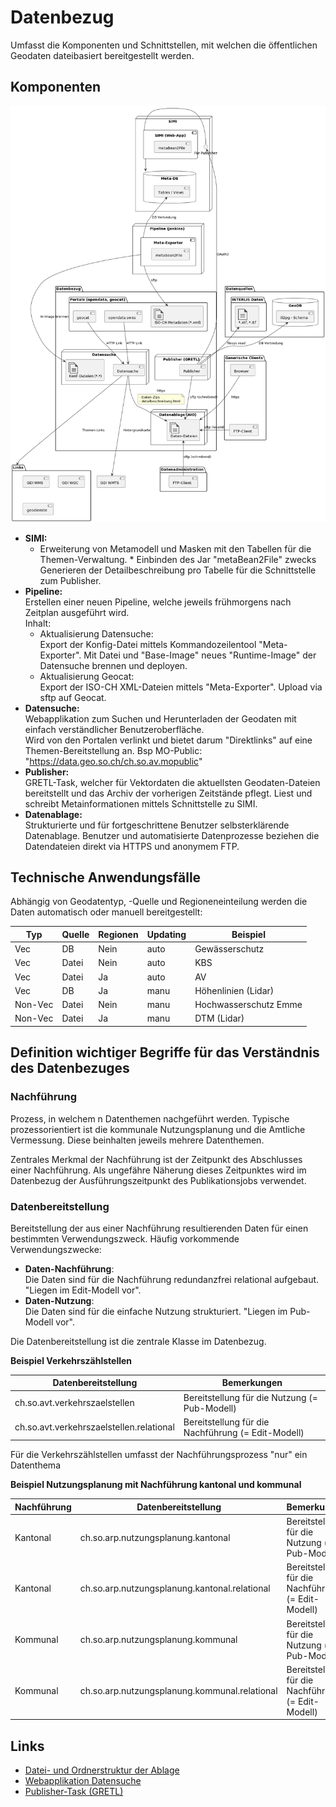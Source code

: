 # Datenbezug

Umfasst die Komponenten und Schnittstellen, mit welchen die öffentlichen Geodaten dateibasiert bereitgestellt werden.

## Komponenten

![Uebersichtsdiagramm](res/uebersicht.png)


* **SIMI:** 
  * Erweiterung von Metamodell und Masken mit den Tabellen für die Themen-Verwaltung.
  * Einbinden des Jar "metaBean2File" zwecks Generieren der Detailbeschreibung pro Tabelle für die Schnittstelle zum Publisher.
* **Pipeline:**   
Erstellen einer neuen Pipeline, welche jeweils frühmorgens nach Zeitplan ausgeführt wird.   
Inhalt:
  * Aktualisierung Datensuche:   
  Export der Konfig-Datei mittels Kommandozeilentool "Meta-Exporter". Mit Datei und "Base-Image" neues "Runtime-Image" der Datensuche brennen und deployen.
  * Aktualisierung Geocat:   
  Export der ISO-CH XML-Dateien mittels "Meta-Exporter". Upload via sftp auf Geocat.
* **Datensuche:**   
Webapplikation zum Suchen und Herunterladen der Geodaten mit einfach verständlicher Benutzeroberfläche.   
Wird von den Portalen verlinkt und bietet darum "Direktlinks" auf eine Themen-Bereitstellung an. Bsp MO-Public: "https://data.geo.so.ch/ch.so.av.mopublic"
* **Publisher:**   
GRETL-Task, welcher für Vektordaten die aktuellsten Geodaten-Dateien bereitstellt und das Archiv der vorherigen Zeitstände pflegt. Liest und schreibt Metainformationen mittels Schnittstelle zu SIMI.
* **Datenablage:**   
Strukturierte und für fortgeschrittene Benutzer selbsterklärende Datenablage. Benutzer und automatisierte Datenprozesse beziehen die Datendateien direkt via HTTPS und anonymem FTP.

## Technische Anwendungsfälle

Abhängig von Geodatentyp, -Quelle und Regioneneinteilung werden die Daten automatisch oder manuell bereitgestellt:

|Typ|Quelle|Regionen|Updating|Beispiel|
|---|---|---|---|---|
|Vec|DB|Nein|auto|Gewässerschutz|
|Vec|Datei|Nein|auto|KBS|
|Vec|Datei|Ja|auto|AV|
|Vec|DB|Ja|manu|Höhenlinien (Lidar)|
|Non-Vec|Datei|Nein|manu|Hochwasserschutz Emme|
|Non-Vec|Datei|Ja|manu|DTM (Lidar)|

## Definition wichtiger Begriffe für das Verständnis des Datenbezuges

### Nachführung

Prozess, in welchem n Datenthemen nachgeführt werden. Typische prozessorientiert ist die kommunale Nutzungsplanung und die Amtliche Vermessung. Diese beinhalten jeweils mehrere Datenthemen.

Zentrales Merkmal der Nachführung ist der Zeitpunkt des Abschlusses einer Nachführung. Als ungefähre Näherung dieses Zeitpunktes wird im Datenbezug der Ausführungszeitpunkt des Publikationsjobs verwendet.

### Datenbereitstellung

Bereitstellung der aus einer Nachführung resultierenden Daten für einen bestimmten Verwendungszweck. Häufig vorkommende Verwendungszwecke:

* **Daten-Nachführung**:   
Die Daten sind für die Nachführung redundanzfrei relational aufgebaut. "Liegen im Edit-Modell vor".
* **Daten-Nutzung**:   
Die Daten sind für die einfache Nutzung strukturiert. "Liegen im Pub-Modell vor".

Die Datenbereitstellung ist die zentrale Klasse im Datenbezug. 

**Beispiel Verkehrszählstellen**

|Datenbereitstellung|Bemerkungen|
|---|---|
|ch.so.avt.verkehrszaelstellen|Bereitstellung für die Nutzung (= Pub-Modell)|
|ch.so.avt.verkehrszaelstellen.relational|Bereitstellung für die Nachführung (= Edit-Modell)|

Für die Verkehrszählstellen umfasst der Nachführungsprozess "nur" ein Datenthema

**Beispiel Nutzungsplanung mit Nachführung kantonal und kommunal**

|Nachführung|Datenbereitstellung|Bemerkungen|
|---|---|---|
|Kantonal|ch.so.arp.nutzungsplanung.kantonal|Bereitstellung für die Nutzung (= Pub-Modell)|
|Kantonal|ch.so.arp.nutzungsplanung.kantonal.relational|Bereitstellung für die Nachführung (= Edit-Modell)|
|Kommunal|ch.so.arp.nutzungsplanung.kommunal|Bereitstellung für die Nutzung (= Pub-Modell)|
|Kommunal|ch.so.arp.nutzungsplanung.kommunal.relational|Bereitstellung für die Nachführung (= Edit-Modell)|

## Links

* [Datei- und Ordnerstruktur der Ablage](ablage_struktur/readme.md)
* [Webapplikation Datensuche](datensuche/readme.md)
* [Publisher-Task (GRETL)](gretl_publisher/readme.md)



